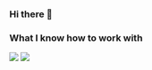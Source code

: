 ### Hi there 👋
### What I know how to work with
<img src="https://img.shields.io/badge/html-Color=#1a1a1a?style=for-the-badge&logo=html5&logoColor=#FF4500"/>
<img src="https://img.shields.io/badge/html-black?style=for-the-badge&logo=css3&logoColor=#FF4500"/>

